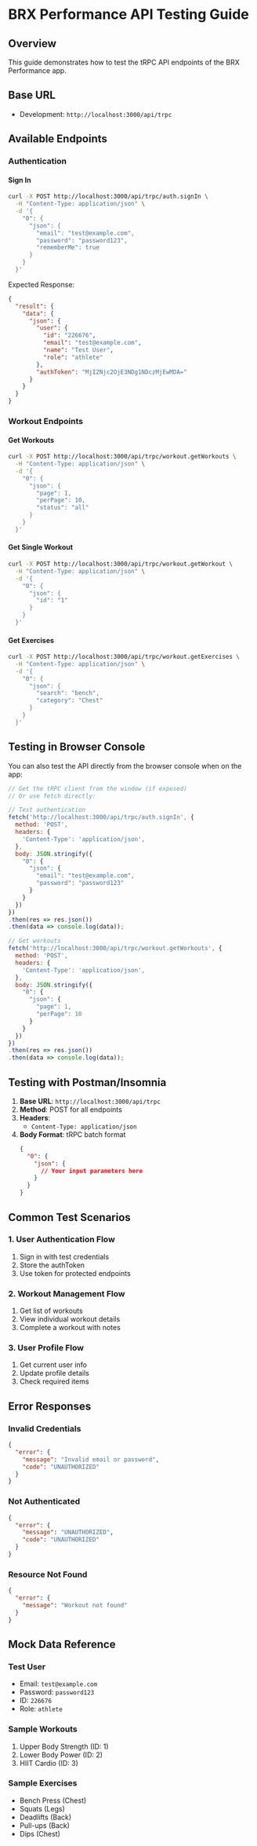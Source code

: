 # BRX Performance API Testing Guide

## Overview
This guide demonstrates how to test the tRPC API endpoints of the BRX Performance app.

## Base URL
- Development: `http://localhost:3000/api/trpc`

## Available Endpoints

### Authentication

#### Sign In
```bash
curl -X POST http://localhost:3000/api/trpc/auth.signIn \
  -H "Content-Type: application/json" \
  -d '{
    "0": {
      "json": {
        "email": "test@example.com",
        "password": "password123",
        "rememberMe": true
      }
    }
  }'
```

Expected Response:
```json
{
  "result": {
    "data": {
      "json": {
        "user": {
          "id": "226676",
          "email": "test@example.com",
          "name": "Test User",
          "role": "athlete"
        },
        "authToken": "MjI2Njc2OjE3NDg1NDczMjEwMDA="
      }
    }
  }
}
```

### Workout Endpoints

#### Get Workouts
```bash
curl -X POST http://localhost:3000/api/trpc/workout.getWorkouts \
  -H "Content-Type: application/json" \
  -d '{
    "0": {
      "json": {
        "page": 1,
        "perPage": 10,
        "status": "all"
      }
    }
  }'
```

#### Get Single Workout
```bash
curl -X POST http://localhost:3000/api/trpc/workout.getWorkout \
  -H "Content-Type: application/json" \
  -d '{
    "0": {
      "json": {
        "id": "1"
      }
    }
  }'
```

#### Get Exercises
```bash
curl -X POST http://localhost:3000/api/trpc/workout.getExercises \
  -H "Content-Type: application/json" \
  -d '{
    "0": {
      "json": {
        "search": "bench",
        "category": "Chest"
      }
    }
  }'
```

## Testing in Browser Console

You can also test the API directly from the browser console when on the app:

```javascript
// Get the tRPC client from the window (if exposed)
// Or use fetch directly:

// Test authentication
fetch('http://localhost:3000/api/trpc/auth.signIn', {
  method: 'POST',
  headers: {
    'Content-Type': 'application/json',
  },
  body: JSON.stringify({
    "0": {
      "json": {
        "email": "test@example.com",
        "password": "password123"
      }
    }
  })
})
.then(res => res.json())
.then(data => console.log(data));

// Get workouts
fetch('http://localhost:3000/api/trpc/workout.getWorkouts', {
  method: 'POST',
  headers: {
    'Content-Type': 'application/json',
  },
  body: JSON.stringify({
    "0": {
      "json": {
        "page": 1,
        "perPage": 10
      }
    }
  })
})
.then(res => res.json())
.then(data => console.log(data));
```

## Testing with Postman/Insomnia

1. **Base URL**: `http://localhost:3000/api/trpc`
2. **Method**: POST for all endpoints
3. **Headers**: 
   - `Content-Type: application/json`
4. **Body Format**: tRPC batch format
   ```json
   {
     "0": {
       "json": {
         // Your input parameters here
       }
     }
   }
   ```

## Common Test Scenarios

### 1. User Authentication Flow
1. Sign in with test credentials
2. Store the authToken
3. Use token for protected endpoints

### 2. Workout Management Flow
1. Get list of workouts
2. View individual workout details
3. Complete a workout with notes

### 3. User Profile Flow
1. Get current user info
2. Update profile details
3. Check required items

## Error Responses

### Invalid Credentials
```json
{
  "error": {
    "message": "Invalid email or password",
    "code": "UNAUTHORIZED"
  }
}
```

### Not Authenticated
```json
{
  "error": {
    "message": "UNAUTHORIZED",
    "code": "UNAUTHORIZED"
  }
}
```

### Resource Not Found
```json
{
  "error": {
    "message": "Workout not found"
  }
}
```

## Mock Data Reference

### Test User
- Email: `test@example.com`
- Password: `password123`
- ID: `226676`
- Role: `athlete`

### Sample Workouts
1. Upper Body Strength (ID: 1)
2. Lower Body Power (ID: 2)
3. HIIT Cardio (ID: 3)

### Sample Exercises
- Bench Press (Chest)
- Squats (Legs)
- Deadlifts (Back)
- Pull-ups (Back)
- Dips (Chest) 
